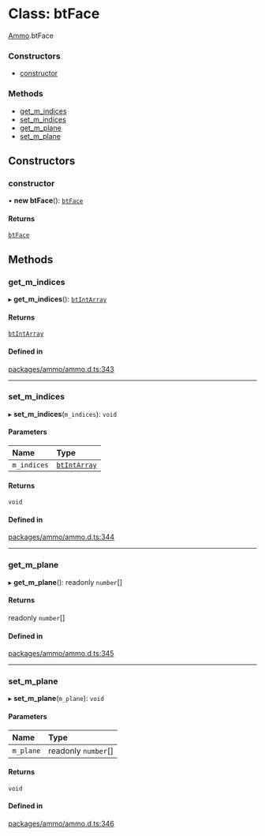 # Class: btFace

[Ammo](../modules/Ammo.md).btFace

### Constructors

- [constructor](Ammo.btFace.md#constructor)

### Methods

- [get\_m\_indices](Ammo.btFace.md#get_m_indices)
- [set\_m\_indices](Ammo.btFace.md#set_m_indices)
- [get\_m\_plane](Ammo.btFace.md#get_m_plane)
- [set\_m\_plane](Ammo.btFace.md#set_m_plane)

## Constructors

### constructor

• **new btFace**(): [`btFace`](Ammo.btFace.md)

#### Returns

[`btFace`](Ammo.btFace.md)

## Methods

### get\_m\_indices

▸ **get_m_indices**(): [`btIntArray`](Ammo.btIntArray.md)

#### Returns

[`btIntArray`](Ammo.btIntArray.md)

#### Defined in

[packages/ammo/ammo.d.ts:343](https://github.com/Orillusion/orillusion/blob/main/packages/ammo/ammo.d.ts#L343)

___

### set\_m\_indices

▸ **set_m_indices**(`m_indices`): `void`

#### Parameters

| Name | Type |
| :------ | :------ |
| `m_indices` | [`btIntArray`](Ammo.btIntArray.md) |

#### Returns

`void`

#### Defined in

[packages/ammo/ammo.d.ts:344](https://github.com/Orillusion/orillusion/blob/main/packages/ammo/ammo.d.ts#L344)

___

### get\_m\_plane

▸ **get_m_plane**(): readonly `number`[]

#### Returns

readonly `number`[]

#### Defined in

[packages/ammo/ammo.d.ts:345](https://github.com/Orillusion/orillusion/blob/main/packages/ammo/ammo.d.ts#L345)

___

### set\_m\_plane

▸ **set_m_plane**(`m_plane`): `void`

#### Parameters

| Name | Type |
| :------ | :------ |
| `m_plane` | readonly `number`[] |

#### Returns

`void`

#### Defined in

[packages/ammo/ammo.d.ts:346](https://github.com/Orillusion/orillusion/blob/main/packages/ammo/ammo.d.ts#L346)
